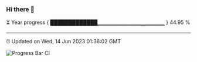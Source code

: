 ### Hi there 👋

⏳ Year progress { █████████████▁▁▁▁▁▁▁▁▁▁▁▁▁▁▁▁▁ } 44.95 %

---

⏰ Updated on Wed, 14 Jun 2023 01:36:02 GMT

![Progress Bar CI](https://github.com/liununu/liununu/workflows/Progress%20Bar%20CI/badge.svg)
